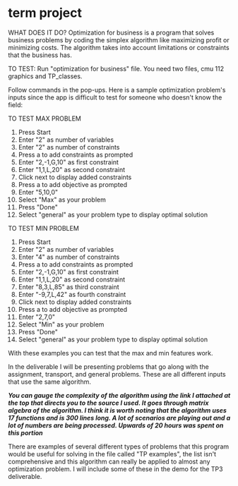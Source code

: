 # term project
WHAT DOES IT DO? 
Optimization for business is a program that solves business problems by coding the simplex algorithm
like maximizing profit or minimizing costs. The algorithm takes into account limitations or constraints that the business has.

TO TEST:
Run "optimization for business" file. You need two files, cmu 112 graphics and
TP_classes.

Follow commands in the pop-ups. Here is a sample optimization problem's inputs 
since the app is difficult to test for someone who doesn't know the field:

TO TEST MAX PROBLEM
1) Press Start
2) Enter "2" as number of variables
3) Enter "2" as number of constraints
4) Press a to add constraints as prompted
5) Enter "2,-1,G,10" as first constraint
6) Enter "1,1,L,20" as second constraint
7) Click next to display added constraints
8) Press a to add objective as prompted
9) Enter "5,10,0"
10) Select "Max" as your problem
11) Press "Done"
12) Select "general" as your problem type to display optimal solution

TO TEST MIN PROBLEM
1) Press Start
2) Enter "2" as number of variables
3) Enter "4" as number of constraints
4) Press a to add constraints as prompted
5) Enter "2,-1,G,10" as first constraint
6) Enter "1,1,L,20" as second constraint
7) Enter "8,3,L,85" as third constraint
8) Enter "-9,7,L,42" as fourth constraint
9) Click next to display added constraints
10) Press a to add objective as prompted
11) Enter "2,7,0"
12) Select "Min" as your problem
13) Press "Done"
14) Select "general" as your problem type to display optimal solution

With these examples you can test that the max and min features work.

In the deliverable I will be presenting problems that go along with the
assignment, transport, and general problems. These are all different inputs
that use the same algorithm.

***You can gauge the complexity of the algorithm using the link I attached at the top
that directs you to the source I used. It goes through matrix algebra of the algorithm.
I think it is worth noting that the algorithm uses 17 functions and is 300 lines long. 
A lot of scenarios are playing out and a lot of numbers are being processed. Upwards
of 20 hours was spent on this portion***

There are examples of several different types of problems that this program
would be useful for solving in the file called "TP examples", the list isn't
comprehensive and this algorithm can really be applied to almost any optimization problem. 
I will include some of these in the demo for the TP3 deliverable.

